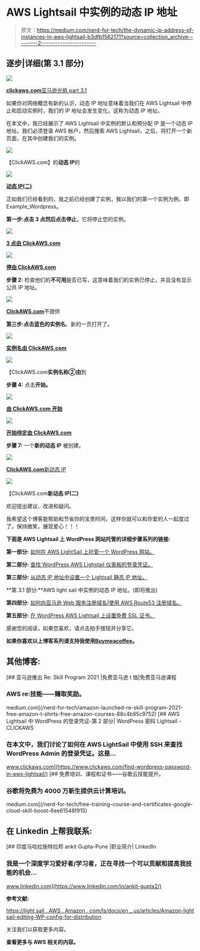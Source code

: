 # AWS Lightsail 中实例的动态 IP 地址

> 原文：<https://medium.com/nerd-for-tech/the-dynamic-ip-address-of-instances-in-aws-lightsail-b3dfb1562171?source=collection_archive---------2----------------------->

## 逐步|详细(第 3.1 部分)

![](img/8070854c1f31604df501ecf0bc7a13eb.png)

[**clickaws.com**亚马逊光帆 part 3.1](https://www.clickaws.com/)

如果你对网络概念有新的认识，动态 IP 地址意味着当我们在 AWS Lightsail 中停止和启动实例时，我们的 IP 地址会发生变化，这称为动态 IP 地址。

在本文中，我已经展示了 AWS Lightsail 中实例的默认和预分配 IP 是一个动态 IP 地址。我们必须登录 AWS 帐户，然后搜索 AWS Lightsail，之后，将打开一个新页面，在其中创建我们的实例。

![](img/eb59b14d99e93d05f48f1b21a58e60e4.png)

【ClickAWS.com】的**动态 IP**的

![](img/1fd0c271f362de5aa401c4fbde9507e7.png)

[**动态 IP(二)**](https://www.clickaws.com/)

正如我们已经看到的，我之前已经创建了实例，我以我们的第一个实例为例，即 Example_Wordpress。

**第一步:**点击 **3 点**然后点击**停止**。它将停止您的实例。

![](img/5135d42430b431708b03a14f2b7f9c10.png)

[**3 点由 ClickAWS.com**](https://www.clickaws.com/)

![](img/f798119f655a2a978d0fd3f24155035c.png)

[**停由 ClickAWS.com**](https://www.clickaws.com/)

**步骤 2:** 检查他们的**不可用**是否已写，这意味着我们的实例已停止，并且没有显示公共 IP 地址。

![](img/2b0de74d270dbbe1f52e2d0b037bfd2a.png)

[**ClickAWS.com**](https://www.clickaws.com/)不提供

**第三步:**点击蓝色的**实例名**。新的一页打开了。

![](img/39fa40fa8ff5b2d94e413dd5bdba5c00.png)

[**实例名由 ClickAWS.com**](https://www.clickaws.com/)

![](img/04a2b40c8208dc474d5b55b365de9853.png)

【ClickAWS.com**实例名称②由**到

**步骤 4:** 点击**开始。**

![](img/2064a747ffe69257bdc1aa57e65522fd.png)

[**由 ClickAWS.com 开始**](https://www.clickaws.com/)

![](img/9e8ad7ed8862cdf3d2a9e152e52dada3.png)

[**开始待定由 ClickAWS.com**](https://www.clickaws.com/)

**步骤 7:** 一个**新的动态 IP** 被创建。

![](img/7333d99353dd1e5c119d62e160a56aa1.png)

[**ClickAWS.com**新动态 IP](https://www.clickaws.com/)

![](img/386ce7ba106a106f6691bc12350bacb0.png)

【ClickAWS.com**新动态 IP(二)**

欢迎提出建议、改进和疑问。

我希望这个博客能帮助和节省你的宝贵时间，这样你就可以和你爱的人一起度过了。保持微笑，展现爱心！！！

**下面是 AWS Lightsail 上 WordPress 网站托管的详细步骤系列的链接:**

**第一部分:** [如何在 AWS LightSail 上托管一个 WordPress 网站。](https://aws.plainenglish.io/how-to-host-a-wordpress-website-on-aws-lightsail-8808b70f7f7c)

**第二部分:** [查找 WordPress AWS Lighstail 仪表板的登录凭证。](https://www.clickaws.com/find-wordpress-password-in-aws-lightsail/)

**第三部分:** [从动态 IP 地址中设置一个 Lightsail 静态 IP 地址。](/@ankitgupta_974/setting-up-a-lightsail-static-ip-address-from-dynamic-ip-address-4a0628f63c52)

**第 3.1 部分:**AWS light sail 中实例的动态 IP 地址。(即将推出)

**第四部分:** [如何向亚马逊 Web 服务注册域名|使用 AWS Route53 注册域名。](https://aws.plainenglish.io/how-to-register-a-domain-name-with-amazon-80a1bf809859)

**第五部分:** [在 WordPress AWS Lightsail 上设置免费 SSL 证书。](https://www.clickaws.com/how-to-setup-or-enable-free-ssl-certificate-on-your-wordpress-aws-lightsail-instance/)

感谢您的阅读，如果您喜欢，请点击拍手按钮并分享它。

**如果你喜欢以上博客系列请支持我使用**[**Buymeacoffee**](https://www.buymeacoffee.com/AnkitGupta1)**。**

## **其他博客:**

[](/nerd-for-tech/amazon-launched-re-skill-program-2021-free-amazon-t-shirts-free-amazon-courses-88c4b95c9752) [## 亚马逊推出 Re: Skill Program 2021 |免费亚马逊 t 恤|免费亚马逊课程

### AWS re:技能——赚取奖励。

medium.com](/nerd-for-tech/amazon-launched-re-skill-program-2021-free-amazon-t-shirts-free-amazon-courses-88c4b95c9752) [](https://www.clickaws.com/find-wordpress-password-in-aws-lightsail/) [## AWS Lightsail 中 WordPress 的登录凭证-第 2 部分| WordPress 密码 Lightsail - CLICKAWS

### 在本文中，我们讨论了如何在 AWS LightSail 中使用 SSH 来查找 WordPress Admin 的登录凭证。这是…

www.clickaws.com](https://www.clickaws.com/find-wordpress-password-in-aws-lightsail/) [](/nerd-for-tech/free-training-course-and-certificates-google-cloud-skill-boost-6ee61548f915) [## 免费培训、课程和证书——谷歌云技能提升。

### 谷歌将免费为 4000 万新生提供云计算培训。

medium.com](/nerd-for-tech/free-training-course-and-certificates-google-cloud-skill-boost-6ee61548f915) 

## **在 Linkedin 上帮我联系:**

[](https://www.linkedin.com/in/ankit-gupta2/) [## 印度马哈拉施特拉邦 ankit Gupta-Pune |职业简介| LinkedIn

### 我是一个深度学习爱好者/学习者，正在寻找一个可以贡献和提高我技能的机会…

www.linkedin.com](https://www.linkedin.com/in/ankit-gupta2/) 

**参考文献:**

[https://light sail . AWS . Amazon . com/ls/docs/en _ us/articles/Amazon-light sail-editing-WP-config-for-distribution](https://lightsail.aws.amazon.com/ls/docs/en_us/articles/amazon-lightsail-editing-wp-config-for-distribution)

关注我们以获取更多内容。

**查看更多与 AWS 相关的内容。**